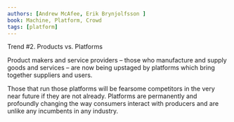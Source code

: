 ```yaml
---
authors: [Andrew McAfee, Erik Brynjolfsson ]
book: Machine, Platform, Crowd
tags: [platform]
---
```

Trend #2. Products vs. Platforms

Product makers and service providers – those who manufacture and supply goods and services – are now being upstaged by platforms which bring together suppliers and users. 

Those that run those platforms will be fearsome competitors in the very near future if they are not already. Platforms are permanently and profoundly changing the way consumers interact with producers and are unlike any incumbents in any industry.